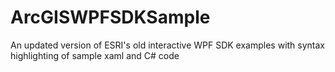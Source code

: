 # ArcGISWPFSDKSample
An updated version of ESRI's old interactive WPF SDK examples with syntax highlighting of sample xaml and C# code
